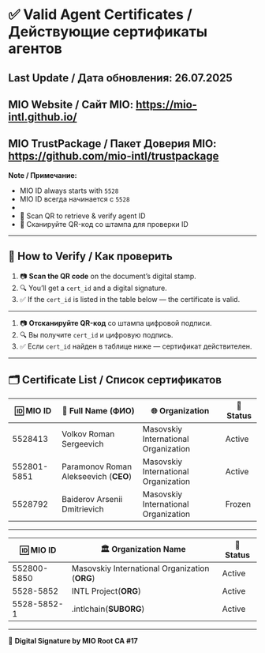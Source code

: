# ✅ Valid Agent Certificates / Действующие сертификаты агентов

**Last Update / Дата обновления:** 26.07.2025  
---
**MIO Website / Сайт MIO:** https://mio-intl.github.io/
-------
**MIO TrustPackage / Пакет Доверия MIO:** https://github.com/mio-intl/trustpackage
------------

**Note / Примечание:**  
- MIO ID always starts with `5528`  
- MIO ID всегда начинается с `5528`
-   
- 📎 Scan QR to retrieve & verify agent ID  
- 📎 Сканируйте QR-код со штампа для проверки ID

---

## 🧭 How to Verify / Как проверить

1. 📷 **Scan the QR code** on the document’s digital stamp.  
2. 🔍 You’ll get a `cert_id` and a digital signature.  
3. ✅ If the `cert_id` is listed in the table below — the certificate is valid.

---

1. 📷 **Отсканируйте QR-код** со штампа цифровой подписи.  
2. 🔍 Вы получите `cert_id` и цифровую подпись.  
3. ✅ Если `cert_id` найден в таблице ниже — сертификат действителен.

---

## 🗂️ Certificate List / Список сертификатов

| 🆔 MIO ID      | 👤 Full Name (ФИО)                            | 🌐 Organization                       | 📅 Status        |   
|----------------|------------------------------------------------|---------------------------------------|------------------|
| 5528413        | Volkov Roman Sergeevich                        | Masovskiy International Organization  | Active           |
| 552801-5851    | Paramonov Roman Alekseevich (**CEO**)          | Masovskiy International Organization  | Active           |
| 5528792        | Baiderov Arsenii Dmitrievich                   | Masovskiy International Organization  | Frozen           |

---

| 🆔 MIO ID      | 🏛️ Organization Name                           | 📅 Status        |
|----------------|-------------------------------------------------|------------------|
| 552800-5850    | Masovskiy International Organization (**ORG**)  | Active           |
| 5528-5852      | INTL Project(**ORG**)                           | Active           |
| 5528-5852-1    | .intlchain(**SUBORG**)                          | Active           |

---

🔐 **Digital Signature by MIO Root CA #17**  
